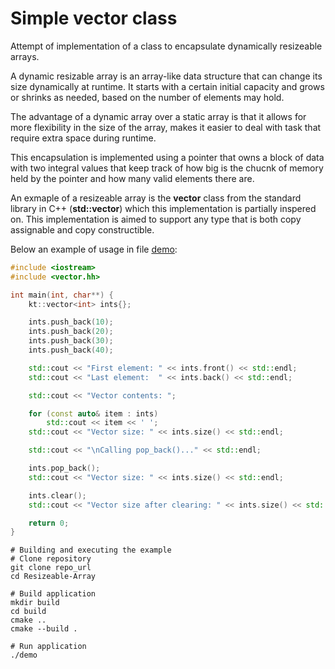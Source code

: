 # Simple vector class
Attempt of implementation of a class to encapsulate dynamically resizeable arrays.

A dynamic resizable array is an array-like data structure that can change its size 
dynamically at runtime. It starts with a certain initial capacity and grows or 
shrinks as needed, based on the number of elements may hold.

The advantage of a dynamic array over a static array is that it allows for more 
flexibility in the size of the array, makes it easier to deal with task that require 
extra space during runtime.

This encapsulation is implemented using a pointer that owns a block of data with two integral 
values that keep track of how big is the chucnk of memory held by the pointer and how
many valid elements there are.

An exmaple of a resizeable array is the **vector** class from the standard library in C++
(**std::vector<T>**) which this implementation is partially inspered on. This implementation
is aimed to support any type that is both copy assignable and copy constructible.

Below an example of usage in file [demo](src/demo.cc):

```cpp
#include <iostream>
#include <vector.hh>

int main(int, char**) {
    kt::vector<int> ints{};

    ints.push_back(10);
    ints.push_back(20);
    ints.push_back(30);
    ints.push_back(40);

    std::cout << "First element: " << ints.front() << std::endl;
    std::cout << "Last element:  " << ints.back() << std::endl;

    std::cout << "Vector contents: ";

    for (const auto& item : ints)
        std::cout << item << ' ';
    std::cout << "Vector size: " << ints.size() << std::endl;

    std::cout << "\nCalling pop_back()..." << std::endl;

    ints.pop_back();
    std::cout << "Vector size: " << ints.size() << std::endl;

    ints.clear();
    std::cout << "Vector size after clearing: " << ints.size() << std::endl;

    return 0;
}
```
```shell
# Building and executing the example
# Clone repository
git clone repo_url
cd Resizeable-Array

# Build application
mkdir build
cd build
cmake ..
cmake --build .

# Run application
./demo
```
